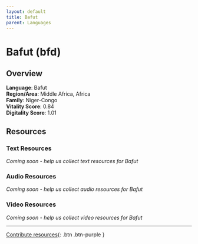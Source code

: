 ```yaml
---
layout: default
title: Bafut
parent: Languages
---
```


# Bafut (bfd)

## Overview

**Language**: Bafut  
**Region/Area**: Middle Africa, Africa  
**Family**: Niger-Congo  
**Vitality Score**: 0.84  
**Digitality Score**: 1.01  

## Resources

### Text Resources
*Coming soon - help us collect text resources for Bafut*

### Audio Resources
*Coming soon - help us collect audio resources for Bafut*

### Video Resources
*Coming soon - help us collect video resources for Bafut*

---

[Contribute resources](https://fairtrain.github.io/){: .btn .btn-purple }
